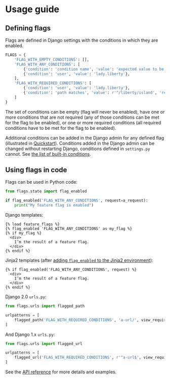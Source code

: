 # Usage guide

## Defining flags

Flags are defined in Django settings with the conditions in which they are enabled.

```python
FLAGS = {
    'FLAG_WITH_EMPTY_CONDITIONS': [],
    'FLAG_WITH_ANY_CONDITIONS': [
        {'condition': 'condition name', 'value': 'expected value to be enabled'},
        {'condition': 'user', 'value': 'lady.liberty'},
    ],
    'FLAG_WITH_REQUIRED_CONDITIONS': [
        {'condition': 'user', 'value': 'lady.liberty'},
        {'condition': 'path matches', 'value': r'^/liberty/island', 'required': True},
    ]
}
```

The set of conditions can be empty (flag will never be enabled), have one or more conditions that are not required (any of those conditions can be met for the flag to be enabled), or one or more required conditions (all required conditions have to be met for the flag to be enabled).

Additional conditions can be added in the Django admin for any defined flag (illustrated in [Quickstart](../#quickstart)). Conditions added in the Django admin can be changed without restarting Django, conditions defined in `settings.py` cannot. See [the list of built-in conditions](../conditions/).

## Using flags in code

Flags can be used in Python code:

```python
from flags.state import flag_enabled

if flag_enabled('FLAG_WITH_ANY_CONDITIONS', request=a_request):
    print("My feature flag is enabled")	
```

Django templates:

```django
{% load feature_flags %}
{% flag_enabled 'FLAG_WITH_ANY_CONDITIONS' as my_flag %}
{% if my_flag %}
  <div>
    I’m the result of a feature flag.   
  </div>
{% endif %}
```

Jinja2 templates (after [adding `flag_enabled` to the Jinja2 environment](../api/jinja2/)):

```jinja
{% if flag_enabled('FLAG_WITH_ANY_CONDITIONS', request) %}
  <div>
    I’m the result of a feature flag.   
  </div>
{% endif %}
```

Django 2.0 `urls.py`:

```python
from flags.urls import flagged_path

urlpatterns = [
    flagged_path('FLAG_WITH_REQUIRED_CONDITIONS', 'a-url/', view_requiring_flag, state=True),
]
```

And Django 1.x `urls.py`:

```python
from flags.urls import flagged_url

urlpatterns = [
    flagged_url('FLAG_WITH_REQUIRED_CONDITIONS', r'^a-url$', view_requiring_flag, state=True),
]
```

See the [API reference](/api/state) for more details and examples.
